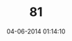 ---
layout: post
title:  "81"
date: 04-06-2014 01:14:10
categories: jekyll update
language: 'ru'
image: 081.png
---